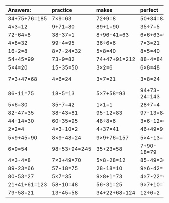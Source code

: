 | Answers: | practice | makes | perfect | ! |
| :--- | :--- | :--- | :--- | :--- |
| 34+75+76=185 | 7×9=63 | 72÷9=8 | 50+34=84 | 2×6=12 | 
| 4×3=12 | 9+71=80 | 89+1=90 | 35÷7=5 | 60+34=94 | 
| 72-64=8 | 38-37=1 | 8+96-41=63 | 6×6+63=99 | 2+19=21 | 
| 4×8=32 | 99-4=95 | 36÷6=6 | 7×3=21 | 5×9=45 | 
| 16÷2=8 | 8×7-24=32 | 5×8=40 | 8×5=40 | 9×8=72 | 
| 54+45=99 | 73+9=82 | 74+47+91=212 | 88-4=84 | 32÷4=8 | 
| 5×4=20 | 15+35=50 | 3×2=6 | 6×8=48 | 2×6-12=0 | 
| 7×3+47=68 | 4×6=24 | 3×7=21 | 3×8=24 | 46+78-12=112 | 
| 86-11=75 | 18-5=13 | 5×7+58=93 | 94+73-24=143 | 7×8-48=8 | 
| 5×6=30 | 35+7=42 | 1×1=1 | 28÷7=4 | 89-29=60 | 
| 82-47=35 | 38+43=81 | 95-12=83 | 97-13=84 | 4×9=36 | 
| 44-14=30 | 60+35=95 | 48÷8=6 | 3×6-12=6 | 61+26=87 | 
| 2×2=4 | 4×3-10=2 | 4+37=41 | 46+49=95 | 42+2=44 | 
| 5×9+45=90 | 8×9-48=24 | 9×9+76=157 | 5×4-13=7 | 7×7+92=141 | 
| 6×9=54 | 98+53+94=245 | 35+23=58 | 7+90-18=79 | 18+58-72=4 | 
| 4×3-4=8 | 7×3+49=70 | 5×8-28=12 | 85-49=36 | 29-17=12 | 
| 89-23=66 | 57+18=75 | 28-18=10 | 9×6-42=12 | 99-82=17 | 
| 80-53=27 | 5×7=35 | 9×8+1=73 | 4×7-22=6 | 56÷7=8 | 
| 21+41+61=123 | 58-10=48 | 56-31=25 | 9×7+10=73 | 2×4=8 | 
| 79-58=21 | 13+45=58 | 34+22+68=124 | 12÷6=2 | 29+35=64 | 
